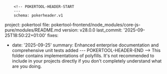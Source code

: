         <!-- POKERTOOL-HEADER-START
        ---
        schema: pokerheader.v1
project: pokertool
file: pokertool-frontend/node_modules/core-js-pure/modules/README.md
version: v28.0.0
last_commit: '2025-09-25T18:50:22+01:00'
fixes:
- date: '2025-09-25'
  summary: Enhanced enterprise documentation and comprehensive unit tests added
        ---
        POKERTOOL-HEADER-END -->
This folder contains implementations of polyfills. It's not recommended to include in your projects directly if you don't completely understand what are you doing.
